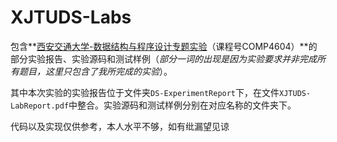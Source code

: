 # XJTUDS-Labs

包含**<u>西安交通大学-数据结构与程序设计专题实验</u>（课程号COMP4604）**的部分实验报告、实验源码和测试样例（*部分一词的出现是因为实验要求并非完成所有题目，这里只包含了我所完成的实验*）。

其中本次实验的实验报告位于文件夹`DS-ExperimentReport`下，在文件`XJTUDS-LabReport.pdf`中整合。实验源码和测试样例分别在对应名称的文件夹下。

代码以及实现仅供参考，本人水平不够，如有纰漏望见谅